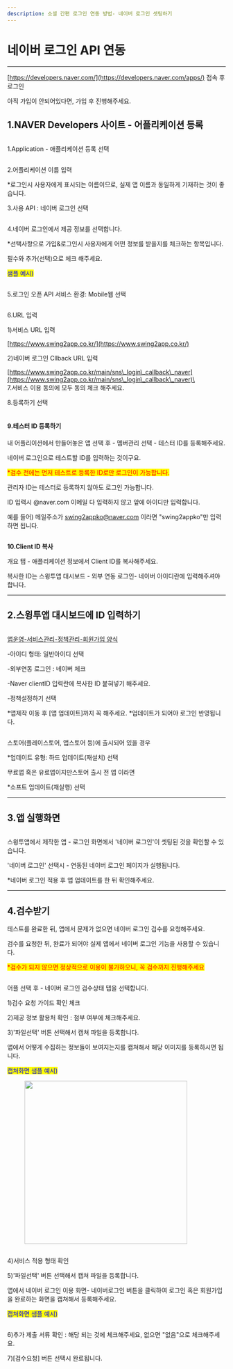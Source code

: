```yaml
---
description: 소셜 간편 로그인 연동 방법- 네이버 로그인 셋팅하기
---
```


# 네이버 로그인 API 연동

***

[https://developers.naver.com/](https://developers.naver.com/apps/) 접속 후 로그인

아직 가입이 안되어있다면, 가입 후 진행해주세요.



## 1.NAVER Developers 사이트 - 어플리케이션 등록

<figure><img src=".gitbook/assets/네이버1.png" alt=""><figcaption></figcaption></figure>

1.Application - 애플리케이션 등록 선택



<figure><img src=".gitbook/assets/네이버2.png" alt=""><figcaption></figcaption></figure>

2.어플리케이션 이름 입력

\*로그인시 사용자에게 표시되는 이름이므로, 실제 앱 이름과 동일하게 기재하는 것이 좋습니다.

3.사용 API : 네이버 로그인 선택



<figure><img src=".gitbook/assets/네이버3.png" alt=""><figcaption></figcaption></figure>

4.네이버 로그인에서 제공 정보를 선택합니다.

\*선택사항으로 가입&로그인시 사용자에게 어떤 정보를 받을지를 체크하는 항목입니다.

필수와 추가(선택)으로 체크 해주세요.&#x20;

<mark style="color:blue;">샘플 예시)</mark>

<div align="left">

<figure><img src=".gitbook/assets/네이버로그인예시2.PNG" alt=""><figcaption></figcaption></figure>

</div>

5.로그인 오픈 API 서비스 환경: Mobile웹 선택



<figure><img src=".gitbook/assets/네이버4.png" alt=""><figcaption></figcaption></figure>

6.URL 입력

1\)서비스 URL 입력

[https://www.swing2app.co.kr/](https://www.swing2app.co.kr/)

2\)네이버 로그인 Cllback URL 입력

[https://www.swing2app.co.kr/main/sns\_login\_callback\_naver](https://www.swing2app.co.kr/main/sns\_login\_callback\_naver)\
\
7.서비스 이용 동의에 모두 동의 체크 해주세요.

8.등록하기 선택



<figure><img src=".gitbook/assets/네이버5.png" alt=""><figcaption></figcaption></figure>

#### 9.테스터 ID 등록하기&#x20;

내 어플리이션에서 만들어놓은 앱 선택 후 - 멤버관리 선택 - 테스터 ID를 등록해주세요.

네이버 로그인으로 테스트할 ID를 입력하는 것이구요. &#x20;

<mark style="color:red;">\*검수 전에는 먼저 테스트로 등록한 ID로만 로그인이 가능합니다.</mark>&#x20;

관리자 ID는  테스터로 등록하지 않아도 로그인 가능합니다.&#x20;

ID 입력시 @naver.com 이메일 다 입력하지 않고 앞에 아이디만 입력합니다.

예를 들어) 메일주소가 swing2appko@naver.com 이라면 "swing2appko"만 입력하면 됩니다.



<figure><img src=".gitbook/assets/네이버6.png" alt=""><figcaption></figcaption></figure>

**10.Client ID 복사**

개요 탭 - 애플리케이션 정보에서 Client ID를 복사해주세요.&#x20;

복사한 ID는 스윙투앱 대시보드 - 외부 연동 로그인- 네이버 아이디란에 입력해주셔야 합니다.

***



## 2.스윙투앱 대시보드에 ID 입력하기

<figure><img src=".gitbook/assets/네이버8.png" alt=""><figcaption></figcaption></figure>

[앱운영-서비스관리-정책관리-회원가입 양식](https://www.swing2app.co.kr/view/app\_policy)

\-아이디 형태: 일반아이디 선택

\-외부연동 로그인 :  네이버 체크

\-Naver clientID 입력란에 복사한 ID 붙혀넣기 해주세요.

\-정책설정하기 선택

\*앱제작 이동 후 \[앱 업데이트]까지 꼭 해주세요. \*업데이트가 되어야 로그인 반영됩니다.

<figure><img src=".gitbook/assets/네이버9.png" alt=""><figcaption></figcaption></figure>

스토어(플레이스토어, 앱스토어 등)에 출시되어 있을 경우&#x20;

\*업데이트 유형: 하드 업데이트(재설치) 선택

무료앱 혹은 유료앱이지만스토어 출시 전 앱 이라면&#x20;

\*소프트 업데이트(재실행) 선택



***



## 3.앱 실행화면

<figure><img src=".gitbook/assets/네이버12.png" alt=""><figcaption></figcaption></figure>

스윙투앱에서 제작한 앱 - 로그인 화면에서  '네이버 로그인'이 셋팅된 것을 확인할 수 있습니다.&#x20;

'네이버 로그인' 선택시 - 연동된 네이버 로그인 페이지가 실행됩니다.&#x20;

\*네이버 로그인 적용 후 앱   업데이트를 한 뒤 확인해주세요.&#x20;



***



## 4.검수받기



테스트를 완료한 뒤, 앱에서 문제가 없으면 네이버 로그인 검수를 요청해주세요.

검수를 요청한 뒤, 완료가 되어야 실제 앱에서 네이버 로그인 기능을 사용할 수 있습니다.&#x20;

<mark style="color:red;">\*검수가 되지 않으면 정상적으로 이용이 불가하오니, 꼭 검수까지 진행해주세요</mark>

<figure><img src=".gitbook/assets/네이버10 (1).png" alt=""><figcaption></figcaption></figure>

어플 선택 후 - 네이버 로그인 검수상태 탭을 선택합니다.

1\)검수 요청 가이드 확인 체크

2\)제공 정보 활용처 확인 : 첨부 여부에 체크해주세요.

3\)'파일선택' 버튼 선택해서 캡쳐 파일을 등록합니다.

앱에서 어떻게 수집하는 정보들이 보여지는지를 캡쳐해서 해당 이미지를 등록하시면 됩니다.&#x20;

<mark style="color:blue;">캡쳐화면 샘플 예시)</mark>

<div align="left">

<figure><img src=".gitbook/assets/네이버가입_회원정보1.jpg" alt="" width="375"><figcaption></figcaption></figure>

</div>



<figure><img src=".gitbook/assets/네이버11.png" alt=""><figcaption></figcaption></figure>

4\)서비스 적용 형태 확인

5\)'파일선택' 버튼 선택해서 캡쳐 파일을 등록합니다.

앱에서 네이버 로그인 이용 화면- 네이버로그인 버튼을 클릭하여 로그인 혹은 회원가입을 완료하는 화면을 캡쳐해서 등록해주세요.

<mark style="color:blue;">캡쳐화면 샘플 예시)</mark>

<figure><img src=".gitbook/assets/네이버가입_프로세스.jpg" alt=""><figcaption></figcaption></figure>

6\)추가 제출 서류 확인 : 해당 되는 것에 체크해주세요, 없으면 "없음"으로 체크해주세요.&#x20;

7\)\[검수요청] 버튼 선택시 완료됩니다.&#x20;



